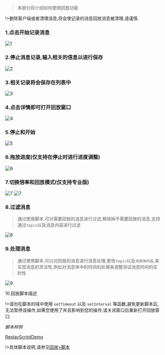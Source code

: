 > 本部分将介绍如何使用回放功能

!>删除客户端或者清理消息,将会使记录的消息回放消息被清理,请谨慎.

### 1.点击开始记录消息

![1](_media/usage/1.jpg ":size=300")

### 2.停止消息记录,输入相关的信息以进行保存

![2](_media/usage/2.jpg ":size=600")

### 3.相关记录将会保存在列表中

![3](_media/usage/3.jpg ":size=600")

### 4.点击详情即可打开回放窗口

![4](_media/usage/4.jpg ":size=600")

### 5.停止和开始

![5](_media/usage/5.jpg ":size=600")

### 6.拖放进度(仅支持在停止时进行进度调整)

![6](_media/usage/6.jpg ":size=600")

### 7.切换倍率和回放模式(仅支持专业版)

![7](_media/usage/7.jpg ":size=600")
![7](_media/usage/8.jpg ":size=600")

### 8.过滤消息

> 通过使用脚本,可对需要回放的消息进行过滤,移除掉不需要回放的消息,支持通过`topic`以及消息内容进行过滤

![8](_media/usage/9.jpg ":size=600")

### 9.处理消息

> 通过使用脚本,可以对回放的消息进行消息处理,更改`topic`以及`消息体内容`,来实现消息的灵活性,例如对消息体中的时间的处理来调整测试消息时间的实时性

![9](_media/usage/10.jpg ":size=600")

10.回放脚本描述

!>请勿在脚本的域中使用 `setTimeout` 以及 `setInterval` 等函数,避免更新脚本后,无法暂停该操作,如果您使用了并且影响到您的操作,请关闭窗口后重新打开回放窗口.

_脚本样例_

[ReplayScriptDemo](../../common/replay/demo-script.md ":include")

!>具体脚本说明,请参见[回放>脚本](zh-cn/replay/script.md)
